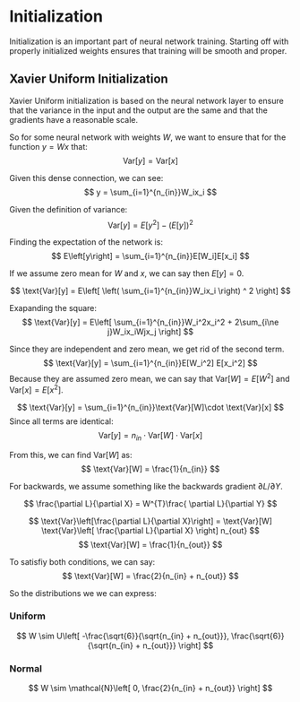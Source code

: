 # Initialization

Initialization is an important part of neural network training. Starting off with properly initialized weights ensures that training will be smooth and proper.

## Xavier Uniform Initialization

Xavier Uniform initialization is based on the neural network layer to ensure that the variance in the input and the output are the same and that the gradients have a reasonable scale.

So for some neural network with weights $W$, we want to ensure that for the function $y = Wx$ that:
$$
\text{Var}[y] = \text{Var}[x]
$$

Given this dense connection, we can see:
$$
y = \sum_{i=1}^{n_{in}}W_ix_i
$$

Given the definition of variance:
$$
\text{Var}[y] = E\left[y^2\right] -(E\left[y\right])^2
$$

Finding the expectation of the network is:
$$
E\left[y\right] = \sum_{i=1}^{n_{in}}E[W_i]E[x_i]
$$

If we assume zero mean for $W$ and $x$, we can say then $E[y] = 0$.

$$
\text{Var}[y] = E\left[
\left(
\sum_{i=1}^{n_{in}}W_ix_i
\right) ^ 2
\right]
$$

Exapanding the square:
$$
\text{Var}[y] = E\left[
\sum_{i=1}^{n_{in}}W_i^2x_i^2 + 
2\sum_{i\ne j}W_ix_iWjx_j
\right]
$$

Since they are independent and zero mean, we get rid of the second term.
$$
\text{Var}[y] = \sum_{i=1}^{n_{in}}E[W_i^2]
E[x_i^2]
$$
Because they are assumed zero mean, we can say that $\text{Var}[W] = E[W^2]$ and $\text{Var}[x] = E[x^2]$.

$$
\text{Var}[y] = \sum_{i=1}^{n_{in}}\text{Var}[W]\cdot \text{Var}[x]
$$
Since all terms are identical:
$$
\text{Var}[y] = n_{in}\cdot\text{Var}[W]\cdot\text{Var}[x]
$$

From this, we can find $\text{Var}[W]$ as:
$$
\text{Var}[W] = \frac{1}{n_{in}}
$$

For backwards, we assume something like the backwards gradient $\partial L / \partial Y$.

$$
\frac{\partial L}{\partial X} = W^{T}\frac{
    \partial L}{\partial Y}
$$

$$
\text{Var}\left[\frac{\partial L}{\partial X}\right] = 
\text{Var}[W] \text{Var}\left[
    \frac{\partial L}{\partial X}
\right] n_{out}
$$
$$
\text{Var}[W] = \frac{1}{n_{out}}
$$

To satisfiy both conditions, we can say:
$$
\text{Var}[W] = \frac{2}{n_{in} + n_{out}}
$$

So the distributions we we can express:
### Uniform
$$
W \sim U\left[
    -\frac{\sqrt{6}}{\sqrt{n_{in} + n_{out}}},
    \frac{\sqrt{6}}{\sqrt{n_{in} + n_{out}}}
\right]
$$
### Normal
$$
W \sim \mathcal{N}\left[
    0,
    \frac{2}{n_{in} + n_{out}}
\right]
$$
